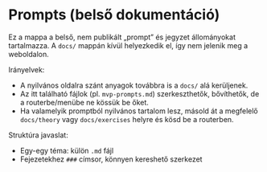 # Prompts (belső dokumentáció)

Ez a mappa a belső, nem publikált „prompt” és jegyzet állományokat tartalmazza. A `docs/` mappán kívül helyezkedik el, így nem jelenik meg a weboldalon.

Irányelvek:
- A nyilvános oldalra szánt anyagok továbbra is a `docs/` alá kerüljenek.
- Az itt található fájlok (pl. `mvp-prompts.md`) szerkeszthetők, bővíthetők, de a routerbe/menübe ne kössük be őket.
- Ha valamelyik promptból nyilvános tartalom lesz, másold át a megfelelő `docs/theory` vagy `docs/exercises` helyre és kösd be a routerben.

Struktúra javaslat:
- Egy-egy téma: külön `.md` fájl
- Fejezetekhez `###` címsor, könnyen kereshető szerkezet
